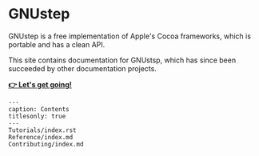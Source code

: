 # GNUstep

GNUstep is a free implementation of Apple's Cocoa frameworks, which is portable and has a clean API.

This site contains documentation for GNUstsp, which has since been succeeded by other documentation projects.

[**👉 Let's get going!**](Tutorials/GettingStarted/1_FirstSteps/1.1.md)

```{toctree}
---
caption: Contents
titlesonly: true
---     
Tutorials/index.rst
Reference/index.md
Contributing/index.md
```
